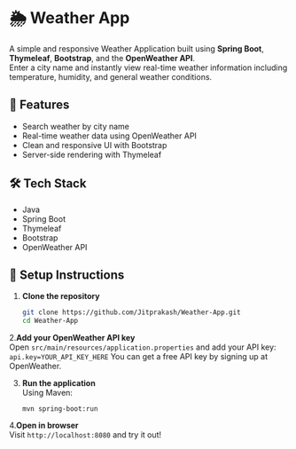 # 🌦️ Weather App

A simple and responsive Weather Application built using **Spring Boot**, **Thymeleaf**, **Bootstrap**, and the **OpenWeather API**.  
Enter a city name and instantly view real-time weather information including temperature, humidity, and general weather conditions.

## 🚀 Features

- Search weather by city name
- Real-time weather data using OpenWeather API
- Clean and responsive UI with Bootstrap
- Server-side rendering with Thymeleaf

## 🛠️ Tech Stack

- Java
- Spring Boot
- Thymeleaf
- Bootstrap
- OpenWeather API

## 🔧 Setup Instructions

1. **Clone the repository**  
   ```bash
   git clone https://github.com/Jitprakash/Weather-App.git
   cd Weather-App
    ```

2.**Add your OpenWeather API key**\
    Open `src/main/resources/application.properties` and add your API key:
    ```
    api.key=YOUR_API_KEY_HERE
    ```
   You can get a free API key by signing up at OpenWeather.

3. **Run the application**\
    Using Maven:
    ```
    mvn spring-boot:run
    ```
    
4.**Open in browser**\
    Visit `http://localhost:8080` and try it out!
